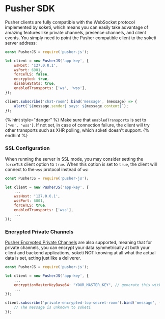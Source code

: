 # Pusher SDK

Pusher clients are fully compatible with the WebSocket protocol implemented by soketi, which means you can easily take advantage of amazing features like private channels, presence channels, and client events. You simply need to point the Pusher compatible client to the soketi server address:

```javascript
const PusherJS = require('pusher-js');

let client = new PusherJS('app-key', {
    wsHost: '127.0.0.1',
    wsPort: 6001,
    forceTLS: false,
    encrypted: true,
    disableStats: true,
    enabledTransports: ['ws', 'wss'],
});

client.subscribe('chat-room').bind('message', (message) => {
    alert(`${message.sender} says: ${message.content}`);
});
```

{% hint style="danger" %}
Make sure that `enabledTransports` is set to `['ws', 'wss']`. If not set, in case of connection failure, the client will try other transports such as XHR polling, which soketi doesn't support.
{% endhint %}

### SSL Configuration

When running the server in SSL mode, you may consider setting the `forceTLS` client option to `true`. When this option is set to `true`, the client will connect to the `wss` protocol instead of `ws`:

```javascript
const PusherJS = require('pusher-js');

let client = new PusherJS('app-key', {
    ...
    wssHost: '127.0.0.1',
    wssPort: 6001,
    forceTLS: true,
    enabledTransports: ['wss'],
    ...
});
```

### Encrypted Private Channels

[Pusher Encrypted Private Channels](https://pusher.com/docs/channels/using\_channels/encrypted-channels/) are also supported, meaning that for private channels, you can encrypt your data symmetrically at both your client and backend applications, soketi NOT knowing at all what the actual data is set, acting just like a deliverer.

```javascript
const PusherJS = require('pusher-js');

let client = new PusherJS('app-key', {
    ...
    encryptionMasterKeyBase64: "YOUR_MASTER_KEY", // generate this with, e.g. 'openssl rand -base64 32'
    ...
});

client.subscribe('private-encrypted-top-secret-room').bind('message', (message) => {
    // The message is unknown to soketi
});
```
